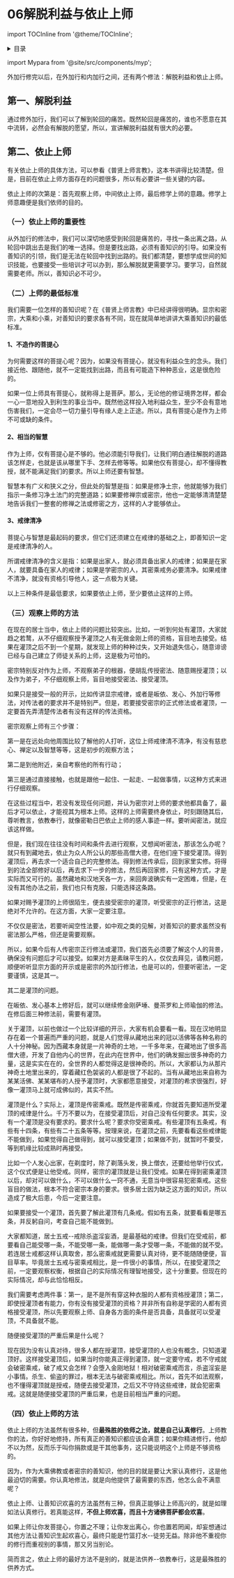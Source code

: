 
# 06解脱利益与依止上师

import TOCInline from '@theme/TOCInline';

<details>
<summary>目录</summary>
<TOCInline toc={toc} maxHeadingLevel='6' />
</details>

import Mypara from '@site/src/components/myp';

<Mypara />

外加行修完以后，在外加行和内加行之间，还有两个修法：解脱利益和依止上师。

## 第一、解脱利益

通过修外加行，我们可以了解到轮回的痛苦。既然轮回是痛苦的，谁也不愿意在其中流转，必然会有解脱的愿望，所以，宣讲解脱利益就有很大的必要。

## 第二、依止上师

有关依止上师的具体方法，可以参看《普贤上师言教》，这本书讲得比较清楚。但是，目前在依止上师方面存在的问题很多，所以有必要讲一些关键的内容。

依止上师的次第是：首先观察上师，中间依止上师，最后修学上师的意趣。修学上师意趣便是我们依师的目的。

### （一）依止上师的重要性

从外加行的修法中，我们可以深切地感受到轮回是痛苦的，寻找一条出离之路，从轮回中跳出去是我们的唯一选择。但是要找出路，必须有善知识的引导。如果没有善知识的引领，我们是无法在轮回中找到出路的。我们都清楚，要想学成世间的知识技能，也要接受一些培训才可以办到，那么解脱就更需要学习。要学习，自然就需要老师。所以，善知识必不可少。

### （二）上师的最低标准

我们需要一位怎样的善知识呢？在《普贤上师言教》中已经讲得很明确。显宗和密宗，大乘和小乘，对善知识的要求各有不同，现在就简单地讲讲大乘善知识的最低标准。

#### 1、不造作的菩提心

为何需要这样的菩提心呢？因为，如果没有菩提心，就没有利益众生的念头。我们接近他、跟随他，就不一定能找到出路，而且有可能造下种种恶业，这是很危险的。

如果一位上师具有菩提心，就称得上是菩萨。那么，无论他的修证境界怎样，都会一心一意地投入到利生的事业当中。既然他这样投入地利益众生，至少不会有意地伤害我们，一定会尽一切力量引导有缘人走上正途。所以，具有菩提心是作为上师不可或缺的条件。

#### 2、相当的智慧

作为上师，仅有菩提心是不够的。他必须能引导我们，让我们明白通往解脱的道路该怎样走，也就是该从哪里下手、怎样去修等等。如果他仅有菩提心，却不懂得教授，就不能满足我们的要求。所以上师还要有智慧。

智慧本有广义和狭义之分，但此处的智慧是指：如果是修净土宗，他就能够为我们指示一条修习净土法门的完整道路；如果要修禅宗或密宗，他也一定能够清清楚楚地告诉我们一整套的修禅之法或修密之方，这样的人才能够依止。

#### 3、戒律清净

菩提心与智慧是最起码的要求，但它们还须建立在戒律的基础之上，即善知识一定是戒律清净的人。

所谓戒律清净的含义是指：如果是出家人，就必须具备出家人的戒律；如果是在家人，就要具备在家人的戒律；如果是学密宗的人，其密乘戒务必要清净。如果戒律不清净，就没有资格引导他人，这一点极为关键。

以上三种条件是最低要求，如果要依止上师，至少要依止这样的上师。

### （三）观察上师的方法

在现在的居士当中，依止上师的问题比较突出。比如，一听到何处有灌顶，大家就趋之若鹜，从不仔细观察授予灌顶之人有无做金刚上师的资格，盲目地去接受。结果在灌顶之后不到一个星期，就发现上师的种种过失，又开始退失信心，随意诽谤已经与自己建立了师徒关系的上师，这是极为可怕的。

密宗特别反对作为上师，不观察弟子的根器，便胡乱传授密法、随意赐授灌顶；以及作为弟子，不仔细观察上师，盲目地接受密法、接受灌顶。

如果只是接受一般的开示，比如传讲显宗戒律，或者是皈依、发心、外加行等修法，对传法者的要求并不是特别严。但是，若要接受密宗的正式修法或者灌顶，一定要首先弄清楚传法者有没有这样的传法资格。

密宗观察上师有三个步骤：

第一是在远处向他周围比较了解他的人打听，这位上师戒律清不清净，有没有慈悲心、禅定以及智慧等等，这是初步的观察方法；

第二是到他附近，亲自考察他的所有行动；

第三是通过直接接触，也就是跟他一起住、一起走、一起做事情，以这种方式来进行仔细观察。

在这些过程当中，若没有发现任何问题，并认为密宗对上师的要求他都具备了，最后才可以依止，才能视其为根本上师。这样的上师需要终身依止，时刻跟随其后，尊听教言，依教奉行，就像密勒日巴依止上师的感人事迹一样。要听闻密法，就应该这样做。

但是，我们现在往往没有时间和条件去进行观察，又想闻听密法，那该怎么办呢？就只有到藏地去，依止为众人所公认的那些高僧大德，在他们座下接受灌顶。得到灌顶后，再去求一个适合自己的完整修法。得到修法传承后，回到家里实修。将得到的法全部修好以后，再去求下一步的修法，然后再回家修，只有这种方式，才是实际而又可行的。虽然藏地和汉地天各一方，来回奔波确实有一定困难，但是，在没有其他办法之前，我们也只有克服，只能选择这条路。

如果对赐予灌顶的上师很陌生，便去接受密宗的灌顶，听受密宗的正行修法，这是绝对不允许的。在这方面，大家一定要注意。

不仅仅是密法，若要听闻空性法要，如中观之类的见解，对善知识的要求虽然没有密法那么严格，但还是需要观察。

所以，如果今后有人传密宗正行修法或灌顶，我们首先必须要了解这个人的背景，确保没有问题后才可以接受。如果对方是素昧平生的人，仅仅去拜见，请教问题，顺便听听显宗方面的开示或是密宗的外加行修法，也是可以的，但要听密法，一定要谨慎，这是其一。

其二是灌顶的问题。

在皈依、发心基本上修好后，就可以继续修金刚萨埵、曼茶罗和上师瑜伽的修法。在修后面三种修法前，需要有灌顶。

关于灌顶，以前也做过一个比较详细的开示，大家有机会要看一看。现在汉地明显存在着一个普遍而严重的问题，就是人们觉得从藏地出来的冠以活佛等各种名称的人十分神秘。因为西藏本身就是一片神奇的土地，一千多年来，在藏地出了很多高僧大德，开发了自他内心的世界，在此内在世界中，他们的确发掘出很多神奇的力量，这是实实在在的，全世界的人都觉得这是很神奇的。所以，大家都认为从那片神奇土地里出来的，穿着藏红色袈裟的人都是很了不起的。当有从藏地出来自称为某某活佛、某某堪布的人授予灌顶时，大家都愿意接受，对灌顶的希求很强烈，好像一灌顶马上就可成佛似的，其实不然。

灌顶是什么？实际上，灌顶是传密乘戒。既然是传密乘戒，你就首先要知道所受灌顶的戒律是什么。千万不要以为，在接受灌顶后，对自己没有任何要求。其实，没有一个灌顶是没有要求的。要求什么呢？要求你受密乘戒。有些灌顶有五条戒，有些有十四条，有些有二十五条等等。按理来说，在灌顶之前，先要看看这些戒律能不能做到，如果觉得自己做得到，就可以接受灌顶；如果做不到，就暂时不要受，等到机缘比较成熟时再接受。

比如一个人发心出家，在剃度时，除了剃落头发，换上僧衣，还要给他举行仪式，这个仪式便是让他受戒。同样，密宗的灌顶就是让我们受戒。如果在得到密乘灌顶以后，却对可以做什么，不可以做什么一窍不通，无意当中很容易犯密乘戒。这些盲目的做法，根本不符合密宗本身的要求。很多居士因为缺乏这方面的知识，所以造成了极大后患，今后一定要注意。

如果要接受一个灌顶，首先要了解此灌顶有几条戒。假如有五条，就要看看是哪五条，并反躬自问，考查自己能不能做到。

大家都知道，居士五戒--戒除杀盗淫妄酒，是最基础的戒律。但我们在受戒前，都要看自己能受哪一条，不能受哪一条，能做哪一条才受哪一条，不能做的就不受。若连居士戒都这样认真取舍，那么密乘戒就更需要认真对待，更不能随随便便，盲目草率。毕竟居士五戒与密乘戒相比，是一件很小的事情，所以，在接受灌顶之前，一定要观察权衡，根据自己的实际情况有理智地接受，这十分重要。但现在的实际情况，却与此恰恰相反。

我们需要考虑两件事：第一，是不是所有穿这种衣服的人都有资格授灌顶；第二，即使授灌顶者有能力，你有没有接受灌顶的资格？并非所有自称是学密的人都有资格接受灌顶，所以先要观察上师、自身各方面的条件是否具备，具备就可以受灌顶，不具备就不能。

随便接受灌顶的严重后果是什么呢？

现在因为没有认真对待，很多人都在授灌顶，接受灌顶的人也没有概念，只知道灌顶好。这样接受灌顶后，如果当时你能真正得到灌顶，就一定要守戒，若不守戒就会破密乘戒，破了戒又会怎样？会堕入金刚地狱！相对破密乘戒而言，杀盗淫妄是小事情。杀生、偷盗的罪过，根本无法与破密乘戒相比。所以，首先不如法观察，也不懂得灌顶就是授戒，随便去接受灌顶，之后又不守持这些戒律，就会犯密乘戒。这就是随便接受灌顶的严重后果，也是目前相当严重的问题。

### （四）依止上师的方法

依止上师的方法虽然有很多种，但**最殊胜的依师之法，就是自己认真修行**。上师教你的法，你好好地修持，所有真正的善知识都应该会满意；如果你精进修行，他却不以为然，反而乐于叫你捐款或是干其他事务，这只能说明这个上师是不够资格的。

因为，作为大乘佛教或者密宗的善知识，他的目的就是要让大家认真修行，这是他最迫切的需要。你认真地修法，就是向他提供了最需要的东西，他怎么会不满意呢？

依止上师、让善知识欢喜的方法虽然有三种，但真正能够让上师高兴的，就是如理如法认真修行。若真能这样，**不但上师欢喜，而且十方诸佛菩萨都会欢喜**。

如果上师让你发菩提心，你置之不理；让你发出离心，你也置若罔闻，却妄想通过其他方法让善知识生起欢喜心，最终只能是竹篮打水--徒劳无益。除非他不重视你的修行而重视别的事情，那又另当别论。

简而言之，依止上师的最好方法不是别的，就是法供养--依教奉行，这是最殊胜的供养方式。
